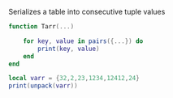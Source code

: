 Serializes a table into consecutive tuple values
```lua
function Tarr(...)

    for key, value in pairs({...}) do
        print(key, value)
    end
end

local varr = {32,2,23,1234,12412,24}
print(unpack(varr))
```